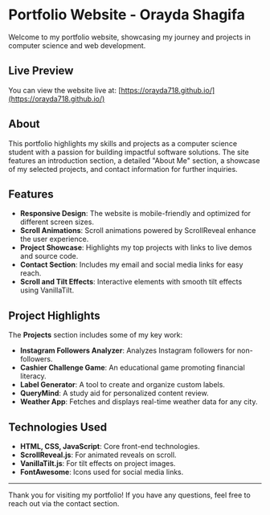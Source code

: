 # Portfolio Website - Orayda Shagifa

Welcome to my portfolio website, showcasing my journey and projects in computer science and web development.

## Live Preview

You can view the website live at: [https://orayda718.github.io/](https://orayda718.github.io/)

## About

This portfolio highlights my skills and projects as a computer science student with a passion for building impactful software solutions. The site features an introduction section, a detailed "About Me" section, a showcase of my selected projects, and contact information for further inquiries.

## Features

- **Responsive Design**: The website is mobile-friendly and optimized for different screen sizes.
- **Scroll Animations**: Scroll animations powered by ScrollReveal enhance the user experience.
- **Project Showcase**: Highlights my top projects with links to live demos and source code.
- **Contact Section**: Includes my email and social media links for easy reach.
- **Scroll and Tilt Effects**: Interactive elements with smooth tilt effects using VanillaTilt.

## Project Highlights

The **Projects** section includes some of my key work:
- **Instagram Followers Analyzer**: Analyzes Instagram followers for non-followers.
- **Cashier Challenge Game**: An educational game promoting financial literacy.
- **Label Generator**: A tool to create and organize custom labels.
- **QueryMind**: A study aid for personalized content review.
- **Weather App**: Fetches and displays real-time weather data for any city.

## Technologies Used

- **HTML, CSS, JavaScript**: Core front-end technologies.
- **ScrollReveal.js**: For animated reveals on scroll.
- **VanillaTilt.js**: For tilt effects on project images.
- **FontAwesome**: Icons used for social media links.

---

Thank you for visiting my portfolio! If you have any questions, feel free to reach out via the contact section.